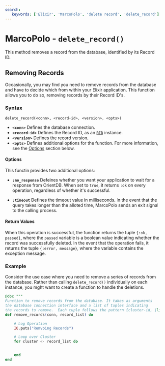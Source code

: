 ```yaml
---
search:
   keywords: ['Elixir', 'MarcoPolo', 'delete record', 'delete_record']
---
```


# MarcoPolo - `delete_record()`

This method removes a record from the database, identified by its Record ID.

## Removing Records

Occasionally, you may find you need to remove records from the database and have to decide which from within your Elixir application.  This function allows you to do so, removing records by their Record ID's.

### Syntax

```
delete_record(<conn>, <record-id>, <version>, <opts>)
```

- **`<conn>`** Defines the database connection.
- **`<record-id>`** Defines the Record ID, as an [`RID`](MarcoPolo-RID.md) instance.
- **`<version>`** Defines the record version.
- **`<opts>`** Defines additional options for the function.  For more information, see the [Options](#options) section below.

#### Options

This functin provides two additional options:

- **`:no_response`** Defeines whether you want your application to wait for a response from OrientDB.  When set to `true`, it returns `:ok` on every operation, regardless of whether it's successful.

- **`:timeout`** Defines the timeout value in milliseconds.  In the event that the query takes longer than the alloted time, MarcoPolo sends an exit signal to the calling process.

#### Return Values

When this operation is successful, the function returns the tuple `{:ok, passed}`, where the `passed` variable is a boolean value indicating whether the record was successfully deleted.  In the event that the operation fails, it returns the tuple `{:error, message}`, where the variable contains the exception message.


### Example

Consider the use case where you need to remove a series of records from the database.  Rather than calling `delete_record()` individually on each instance, you mght want to create a function to handle the deletions.

```elixir
@doc """ 
Function to remove records from the database. It takes as arguments
the database connection interface and a list of tuples indicating
the records to remove.  Each tuple follows the pattern {cluster-id, [list of record id's]}."""
def remove_records(conn, record_list) do

	# Log Operation
	IO.puts("Remvoing Records")

	# Loop over Cluster
	for cluster <- record_list do
		

	end
end
```

